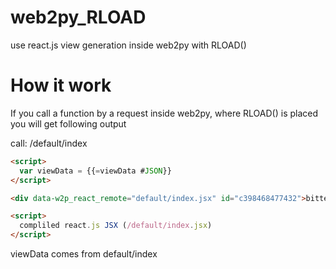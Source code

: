 # web2py_RLOAD
use react.js view generation inside web2py with RLOAD()

# How it work

If you call a function by a request inside web2py, where RLOAD() is placed you will get following output

call:
/default/index

```html
<script>
  var viewData = {{=viewData #JSON}}
</script>

<div data-w2p_react_remote="default/index.jsx" id="c398468477432">bitte warten ...</div>

<script>
  compliled react.js JSX (/default/index.jsx)
</script>
 ```
viewData comes from default/index
